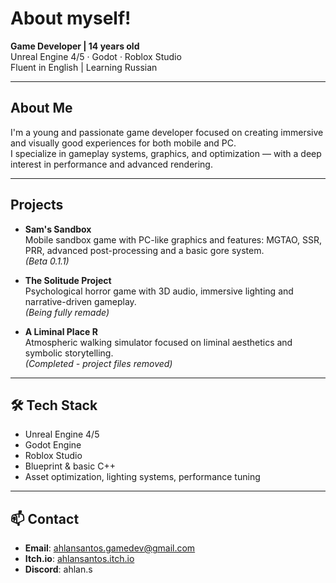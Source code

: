 # About myself!

**Game Developer | 14 years old**  
Unreal Engine 4/5 · Godot · Roblox Studio  
Fluent in English | Learning Russian

---

## About Me

I'm a young and passionate game developer focused on creating immersive and visually good experiences for both mobile and PC.  
I specialize in gameplay systems, graphics, and optimization — with a deep interest in performance and advanced rendering.

---

## Projects

- **Sam's Sandbox**  
  Mobile sandbox game with PC-like graphics and features: MGTAO, SSR, PRR, advanced post-processing and a basic gore system.  
  *(Beta 0.1.1)*

- **The Solitude Project**  
  Psychological horror game with 3D audio, immersive lighting and narrative-driven gameplay.  
  *(Being fully remade)*

- **A Liminal Place R**  
  Atmospheric walking simulator focused on liminal aesthetics and symbolic storytelling.  
  *(Completed - project files removed)*

---

## 🛠️ Tech Stack

- Unreal Engine 4/5  
- Godot Engine  
- Roblox Studio  
- Blueprint & basic C++  
- Asset optimization, lighting systems, performance tuning

---

## 📫 Contact

- **Email**: ahlansantos.gamedev@gmail.com  
- **Itch.io**: [ahlansantos.itch.io](https://ahlansantos.itch.io)  
- **Discord**: ahlan.s  
